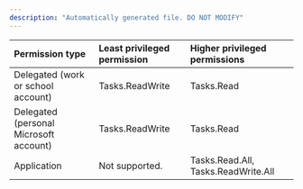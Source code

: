 ```yaml
---
description: "Automatically generated file. DO NOT MODIFY"
---
```


|Permission type|Least privileged permission|Higher privileged permissions|
|:---|:---|:---|
|Delegated (work or school account)|Tasks.ReadWrite|Tasks.Read|
|Delegated (personal Microsoft account)|Tasks.ReadWrite|Tasks.Read|
|Application|Not supported.|Tasks.Read.All, Tasks.ReadWrite.All|

